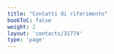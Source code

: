 ```yaml
---
title: "Contatti di riferimento"
bookToC: false
weight: 2
layout: 'contacts/31774'
type: 'page'
---
```


